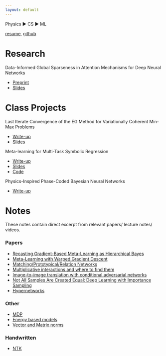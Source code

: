 ```yaml
---
layout: default
---
```


Physics :arrow_forward: CS :arrow_forward: ML

[resume](./IleanaRuginaResume2021.pdf), [github](https://github.com/irugina)

# Research

Data-Informed Global Sparseness in Attention Mechanisms for Deep Neural Networks
* [Preprint](https://arxiv.org/pdf/2012.02030.pdf)
* [Slides](./attachments/attention-pruning.pdf)

# Class Projects


Last Iterate Convergence of the EG Method for Variationally Coherent Min-Max Problems

* [Write-up](/attachments/6881_project.pdf)
* [Slides](./attachments/6_881_Presentation.pdf)


Meta-learning for Multi-Task Symbolic Regression 

* [Write-up](./attachments/6_883_Project.pdf)
* [Slides](./attachments/6_883_slides.pdf)
* [Code](https://github.com/irugina/6.883-Project-MetaEQL/)


Physics-Inspired Phase-Coded Bayesian Neural Networks

* [Write-up](./attachments/bayesian_optical_neural_networks.pdf)

# Notes

These notes contain direct excerpt from relevant papers/ lecture notes/ videos.

### Papers

* [Recasting Gradient-Based Meta-Learning as Hierarchical Bayes](./posts/bayesian_maml.html)
* [Meta-Learning with Warped Gradient Descent](./posts/warped.html)
* [Matching/Prototypical/Relation Networks](./posts/meta_learn_embeddings.html)
* [Multiplicative interactions and where to find them](./posts/multiplicative_weights.html)
* [Image-to-image translation with conditional adversarial networks](./posts/pix2pix.html) 
* [Not All Samples Are Created Equal: Deep Learning with Importance Sampling ](./posts/imp_sampling.html) 
* [Hypernetworks](./posts/hypernetworks.html)

### Other

* [MDP](./posts/mdp.html)
* [Energy based models](./posts/energy_based_models.html)
* [Vector and Matrix norms](./posts/norms.html)

### Handwritten

* [NTK](./notes/NTK.pdf)



